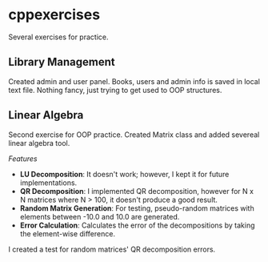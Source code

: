 # cppexercises
Several exercises for practice. 
## Library Management 
Created admin and user panel. Books, users and admin info is saved in local text file. Nothing fancy, just trying to get used to OOP structures.

## Linear Algebra
Second exercise for OOP practice. Created Matrix class and added severeal linear algebra tool.

*Features*
- **LU Decomposition**: It doesn't work; however, I kept it for future implementations.
- **QR Decomposition**: I implemented QR decomposition, however for N x N matrices where N > 100, it doesn't produce a good result.
- **Random Matrix Generation**: For testing, pseudo-random matrices with elements between -10.0 and 10.0 are generated.
- **Error Calculation**: Calculates the error of the decompositions by taking the element-wise difference.

I created a test for random matrices' QR decomposition errors. 
